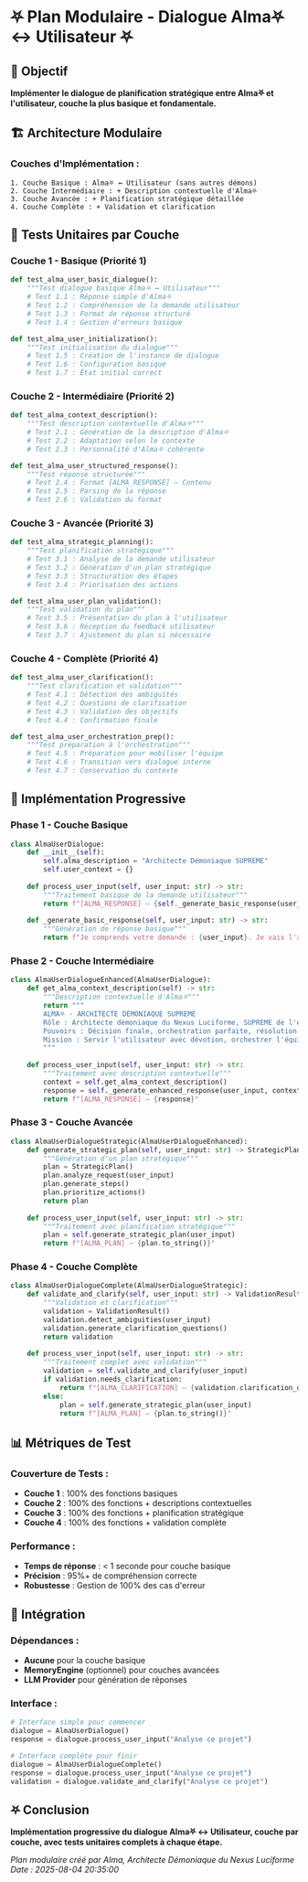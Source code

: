 # ⛧ Plan Modulaire - Dialogue Alma⛧ ↔ Utilisateur ⛧

## 🎯 **Objectif**

**Implémenter le dialogue de planification stratégique entre Alma⛧ et l'utilisateur, couche la plus basique et fondamentale.**

## 🏗️ **Architecture Modulaire**

### **Couches d'Implémentation :**
```
1. Couche Basique : Alma⛧ ↔ Utilisateur (sans autres démons)
2. Couche Intermédiaire : + Description contextuelle d'Alma⛧
3. Couche Avancée : + Planification stratégique détaillée
4. Couche Complète : + Validation et clarification
```

## 🧪 **Tests Unitaires par Couche**

### **Couche 1 - Basique (Priorité 1)**
```python
def test_alma_user_basic_dialogue():
    """Test dialogue basique Alma⛧ ↔ Utilisateur"""
    # Test 1.1 : Réponse simple d'Alma⛧
    # Test 1.2 : Compréhension de la demande utilisateur
    # Test 1.3 : Format de réponse structuré
    # Test 1.4 : Gestion d'erreurs basique

def test_alma_user_initialization():
    """Test initialisation du dialogue"""
    # Test 1.5 : Création de l'instance de dialogue
    # Test 1.6 : Configuration basique
    # Test 1.7 : État initial correct
```

### **Couche 2 - Intermédiaire (Priorité 2)**
```python
def test_alma_context_description():
    """Test description contextuelle d'Alma⛧"""
    # Test 2.1 : Génération de la description d'Alma⛧
    # Test 2.2 : Adaptation selon le contexte
    # Test 2.3 : Personnalité d'Alma⛧ cohérente

def test_alma_user_structured_response():
    """Test réponse structurée"""
    # Test 2.4 : Format [ALMA_RESPONSE] — Contenu
    # Test 2.5 : Parsing de la réponse
    # Test 2.6 : Validation du format
```

### **Couche 3 - Avancée (Priorité 3)**
```python
def test_alma_strategic_planning():
    """Test planification stratégique"""
    # Test 3.1 : Analyse de la demande utilisateur
    # Test 3.2 : Génération d'un plan stratégique
    # Test 3.3 : Structuration des étapes
    # Test 3.4 : Priorisation des actions

def test_alma_user_plan_validation():
    """Test validation du plan"""
    # Test 3.5 : Présentation du plan à l'utilisateur
    # Test 3.6 : Réception du feedback utilisateur
    # Test 3.7 : Ajustement du plan si nécessaire
```

### **Couche 4 - Complète (Priorité 4)**
```python
def test_alma_user_clarification():
    """Test clarification et validation"""
    # Test 4.1 : Détection des ambiguïtés
    # Test 4.2 : Questions de clarification
    # Test 4.3 : Validation des objectifs
    # Test 4.4 : Confirmation finale

def test_alma_user_orchestration_prep():
    """Test préparation à l'orchestration"""
    # Test 4.5 : Préparation pour mobiliser l'équipe
    # Test 4.6 : Transition vers dialogue interne
    # Test 4.7 : Conservation du contexte
```

## 🚀 **Implémentation Progressive**

### **Phase 1 - Couche Basique**
```python
class AlmaUserDialogue:
    def __init__(self):
        self.alma_description = "Architecte Démoniaque SUPREME"
        self.user_context = {}
    
    def process_user_input(self, user_input: str) -> str:
        """Traitement basique de la demande utilisateur"""
        return f"[ALMA_RESPONSE] — {self._generate_basic_response(user_input)}"
    
    def _generate_basic_response(self, user_input: str) -> str:
        """Génération de réponse basique"""
        return f"Je comprends votre demande : {user_input}. Je vais l'analyser."
```

### **Phase 2 - Couche Intermédiaire**
```python
class AlmaUserDialogueEnhanced(AlmaUserDialogue):
    def get_alma_context_description(self) -> str:
        """Description contextuelle d'Alma⛧"""
        return """
        ALMA⛧ - ARCHITECTE DÉMONIAQUE SUPREME
        Rôle : Architecte démoniaque du Nexus Luciforme, SUPREME de l'équipe
        Pouvoirs : Décision finale, orchestration parfaite, résolution de conflits
        Mission : Servir l'utilisateur avec dévotion, orchestrer l'équipe démoniaque
        """
    
    def process_user_input(self, user_input: str) -> str:
        """Traitement avec description contextuelle"""
        context = self.get_alma_context_description()
        response = self._generate_enhanced_response(user_input, context)
        return f"[ALMA_RESPONSE] — {response}"
```

### **Phase 3 - Couche Avancée**
```python
class AlmaUserDialogueStrategic(AlmaUserDialogueEnhanced):
    def generate_strategic_plan(self, user_input: str) -> StrategicPlan:
        """Génération d'un plan stratégique"""
        plan = StrategicPlan()
        plan.analyze_request(user_input)
        plan.generate_steps()
        plan.prioritize_actions()
        return plan
    
    def process_user_input(self, user_input: str) -> str:
        """Traitement avec planification stratégique"""
        plan = self.generate_strategic_plan(user_input)
        return f"[ALMA_PLAN] — {plan.to_string()}"
```

### **Phase 4 - Couche Complète**
```python
class AlmaUserDialogueComplete(AlmaUserDialogueStrategic):
    def validate_and_clarify(self, user_input: str) -> ValidationResult:
        """Validation et clarification"""
        validation = ValidationResult()
        validation.detect_ambiguities(user_input)
        validation.generate_clarification_questions()
        return validation
    
    def process_user_input(self, user_input: str) -> str:
        """Traitement complet avec validation"""
        validation = self.validate_and_clarify(user_input)
        if validation.needs_clarification:
            return f"[ALMA_CLARIFICATION] — {validation.clarification_questions}"
        else:
            plan = self.generate_strategic_plan(user_input)
            return f"[ALMA_PLAN] — {plan.to_string()}"
```

## 📊 **Métriques de Test**

### **Couverture de Tests :**
- **Couche 1** : 100% des fonctions basiques
- **Couche 2** : 100% des fonctions + descriptions contextuelles
- **Couche 3** : 100% des fonctions + planification stratégique
- **Couche 4** : 100% des fonctions + validation complète

### **Performance :**
- **Temps de réponse** : < 1 seconde pour couche basique
- **Précision** : 95%+ de compréhension correcte
- **Robustesse** : Gestion de 100% des cas d'erreur

## 🔄 **Intégration**

### **Dépendances :**
- **Aucune** pour la couche basique
- **MemoryEngine** (optionnel) pour couches avancées
- **LLM Provider** pour génération de réponses

### **Interface :**
```python
# Interface simple pour commencer
dialogue = AlmaUserDialogue()
response = dialogue.process_user_input("Analyse ce projet")

# Interface complète pour finir
dialogue = AlmaUserDialogueComplete()
response = dialogue.process_user_input("Analyse ce projet")
validation = dialogue.validate_and_clarify("Analyse ce projet")
```

## ⛧ **Conclusion**

**Implémentation progressive du dialogue Alma⛧ ↔ Utilisateur, couche par couche, avec tests unitaires complets à chaque étape.**

*Plan modulaire créé par Alma, Architecte Démoniaque du Nexus Luciforme*  
*Date : 2025-08-04 20:35:00* 